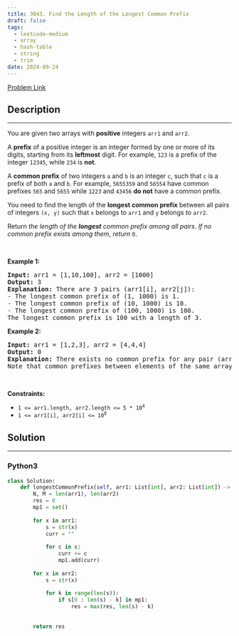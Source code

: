 ```yaml
---
title: 3043. Find the Length of the Longest Common Prefix
draft: false
tags: 
  - leetcode-medium
  - array
  - hash-table
  - string
  - trie
date: 2024-09-24
---
```


[Problem Link](https://leetcode.com/problems/find-the-length-of-the-longest-common-prefix/)

## Description

---
<p>You are given two arrays with <strong>positive</strong> integers <code>arr1</code> and <code>arr2</code>.</p>

<p>A <strong>prefix</strong> of a positive integer is an integer formed by one or more of its digits, starting from its <strong>leftmost</strong> digit. For example, <code>123</code> is a prefix of the integer <code>12345</code>, while <code>234</code> is <strong>not</strong>.</p>

<p>A <strong>common prefix</strong> of two integers <code>a</code> and <code>b</code> is an integer <code>c</code>, such that <code>c</code> is a prefix of both <code>a</code> and <code>b</code>. For example, <code>5655359</code> and <code>56554</code> have common prefixes <code>565</code> and <code>5655</code> while <code>1223</code> and <code>43456</code> <strong>do not</strong> have a common prefix.</p>

<p>You need to find the length of the <strong>longest common prefix</strong> between all pairs of integers <code>(x, y)</code> such that <code>x</code> belongs to <code>arr1</code> and <code>y</code> belongs to <code>arr2</code>.</p>

<p>Return <em>the length of the <strong>longest</strong> common prefix among all pairs</em>.<em> If no common prefix exists among them</em>, <em>return</em> <code>0</code>.</p>

<p>&nbsp;</p>
<p><strong class="example">Example 1:</strong></p>

<pre>
<strong>Input:</strong> arr1 = [1,10,100], arr2 = [1000]
<strong>Output:</strong> 3
<strong>Explanation:</strong> There are 3 pairs (arr1[i], arr2[j]):
- The longest common prefix of (1, 1000) is 1.
- The longest common prefix of (10, 1000) is 10.
- The longest common prefix of (100, 1000) is 100.
The longest common prefix is 100 with a length of 3.
</pre>

<p><strong class="example">Example 2:</strong></p>

<pre>
<strong>Input:</strong> arr1 = [1,2,3], arr2 = [4,4,4]
<strong>Output:</strong> 0
<strong>Explanation:</strong> There exists no common prefix for any pair (arr1[i], arr2[j]), hence we return 0.
Note that common prefixes between elements of the same array do not count.
</pre>

<p>&nbsp;</p>
<p><strong>Constraints:</strong></p>

<ul>
	<li><code>1 &lt;= arr1.length, arr2.length &lt;= 5 * 10<sup>4</sup></code></li>
	<li><code>1 &lt;= arr1[i], arr2[i] &lt;= 10<sup>8</sup></code></li>
</ul>


## Solution

---
### Python3
``` py title='find-the-length-of-the-longest-common-prefix'
class Solution:
    def longestCommonPrefix(self, arr1: List[int], arr2: List[int]) -> int:
        N, M = len(arr1), len(arr2)
        res = 0
        mp1 = set()
        
        for x in arr1:
            s = str(x)
            curr = ""
            
            for c in s:
                curr += c
                mp1.add(curr)
        
        for x in arr2:
            s = str(x)
            
            for k in range(len(s)):
                if s[0 : len(s) - k] in mp1:
                    res = max(res, len(s) - k)
        
        
        return res
```


